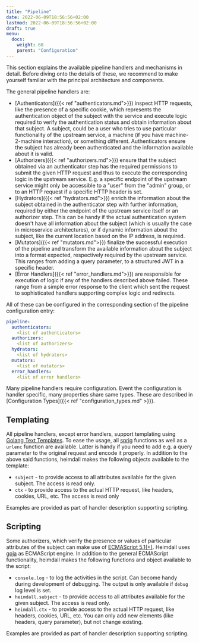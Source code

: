 ```yaml
---
title: "Pipeline"
date: 2022-06-09T18:56:56+02:00
lastmod: 2022-06-09T18:56:56+02:00
draft: true
menu: 
  docs:
    weight: 60
    parent: "Configuration"
---
```


This section explains the available pipeline handlers and mechanisms in detail. Before diving onto the details of these, we recommend to make yourself familiar with the principal architecture and components.

The general pipeline handlers are:

* [Authenticators]({{< ref "authenticators.md">}}) inspect HTTP requests, like the presence of a specific cookie, which represents the authentication object of the subject with the service and execute logic required to verify the authentication status and obtain information about that subject. A subject, could be a user who tries to use particular functionality of the upstream service, a machine (if you have machine-2-machine interaction), or something different. Authenticators ensure the subject has already been authenticated and the information available about it is valid.
* [Authorizers]({{< ref "authorizers.md">}}) ensure that the subject obtained via an authenticator step has the required permissions to submit the given HTTP request and thus to execute the corresponding logic in the upstream service. E.g. a specific endpoint of the upstream service might only be accessible to a "user" from the "admin" group, or to an HTTP request if a specific HTTP header is set.
* [Hydrators]({{< ref "hydrators.md">}}) enrich the information about the subject obtained in the authenticator step with further information, required by either the endpoint of the upstream service itself or an authorizer step. This can be handy if the actual authentication system doesn't have all information about the subject (which is usually the case in microservice architectures), or if dynamic information about the subject, like the current location based on the IP address, is required.
* [Mutators]({{< ref "mutators.md">}}) finalize the successful execution of the pipeline and transform the available information about the subject into a format expected, respectively required by the upstream service. This ranges from adding a query parameter, to a structured JWT in a specific header.
* [Error Handlers]({{< ref "error_handlers.md">}}) are responsible for execution of logic if any of the handlers described above failed. These range from a simple error response to the client which sent the request to sophisticated handlers supporting complex logic and redirects.

All of these can be configured in the corresponding section of the pipeline configuration entry:

```.yaml
pipeline:
  authenticators:
    <list of authenticators>
  authorizers:
    <list of authorizers>
  hydrators:
    <list of hydrators>
  mutators:
    <list of mutators>
  error_handlers:
    <list of error handlers>
```

Many pipeline handlers require configuration. Event the configuration is handler specific, many properties share same types. These are described in [Configuration Types]({{< ref "configuration_types.md" >}}).

## Templating

All pipeline handlers, except error handlers, support templating using [Golang Text Templates](https://golang.org/pkg/text/template/). To ease the usage, all [sprig](http://masterminds.github.io/sprig/) functions as well as a `urlenc` function are available. Latter is handy if you need to add e.g. a query parameter to the original request and encode it properly. In addition to the above said functions, heimdall makes the following objects available to the template:

* `subject` - to provide access to all attributes available for the given subject. The access is read only.
* `ctx` - to provide access to the actual HTTP request, like headers, cookies, URL, etc. The access is read only

Examples are provided as part of handler description supporting scripting.

## Scripting

Some authorizers, which verify the presence or values of particular attributes of the subject can make use of [ECMAScript 5.1(+)](https://262.ecma-international.org/5.1/). Heimdall uses [goja](https://github.com/dop251/goja) as ECMAScript engine. In addition to the general ECMAScript functionality, heimdall makes the following functions and object available to the script:

* `console.log` - to log the activities in the script. Can become handy during development of debugging. The output is only available if `debug` log level is set.
* `heimdall.subject` - to provide access to all attributes available for the given subject. The access is read only.
* `heimdall.ctx` - to provide access to the actual HTTP request, like headers, cookies, URL, etc. You can only add new elements (like headers, query parameter), but not change existing.

Examples are provided as part of handler description supporting scripting.